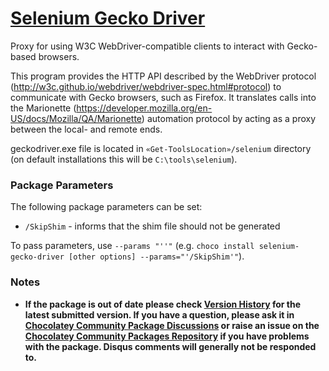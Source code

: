 # [Selenium Gecko Driver](https://chocolatey.org/packages/selenium-gecko-driver)

Proxy for using W3C WebDriver-compatible clients to interact with Gecko-based browsers.

This program provides the HTTP API described by the WebDriver protocol (http://w3c.github.io/webdriver/webdriver-spec.html#protocol) to communicate with Gecko browsers, such as Firefox.
It translates calls into the Marionette (https://developer.mozilla.org/en-US/docs/Mozilla/QA/Marionette) automation protocol by acting as a proxy between the local- and remote ends.

geckodriver.exe file is located in `«Get-ToolsLocation»/selenium` directory (on default installations this will be `C:\tools\selenium`).

### Package Parameters
The following package parameters can be set:

* `/SkipShim` - informs that the shim file should not be generated

To pass parameters, use `--params "''"` (e.g. `choco install selenium-gecko-driver [other options] --params="'/SkipShim'"`).

### Notes

- **If the package is out of date please check [Version History](#versionhistory) for the latest submitted version. If you have a question, please ask it in [Chocolatey Community Package Discussions](https://github.com/chocolatey-community/chocolatey-packages/discussions) or raise an issue on the [Chocolatey Community Packages Repository](https://github.com/chocolatey-community/chocolatey-packages/issues) if you have problems with the package. Disqus comments will generally not be responded to.**

